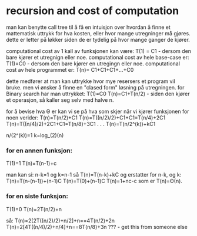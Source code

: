 # recursion and cost of computation

man kan benytte call tree til å få en intuisjon over hvordan å finne et mattematisk uttrykk for hva kosten, eller hvor 
mange utregninger må gjøres. 
dette er letter på løkker siden de er tydelig på hvor mange ganger de kjører. 


computational cost av 1 kall av funksjonen kan være:
T(1) = C1 - dersom den bare kjører et utregnign eller noe. 
computational cost av hele base-case er:
T(1)=C0 - dersom den bare kjører en utregingn eller noe. 
computational cost av hele programmet er:
T(n)= C1+C1+C1+...+C0


dette medfører at man kan uttrykke hvor mye resersers et program vil bruke. men vi ønsker å finne en "clased form" 
løsning på utregningen. 
for Binary search har man uttrykket:
T(1)=C0
T(n)=C1+T(n/2) - siden den kjører et operasjon, så kaller seg selv med halve n. 

for å bevise hva Θ er kan vi se på hva som skjer når vi kjører funksjonen for noen verider:
T(n)=T(n/2)+C1
T(n)=T((n/2)/2)+C1+C1=T(n/4)+2C1
T(n)=T((n/4)/2)+2C1+C1=T(n/8)+3C1
.
.
.
T(n)=T(n/2^(k))+kC1

n/(2^(k))=1
k=log_(2)(n)


### for en annen funksjon:
T(1)=1
T(n)=T(n-1)+c

man kan si:
n-k=1
og
k=n-1
så
T(n)=T(n-k)+kC
og erstatter for n-k, og k:
T(n)=T(n-(n-1))+(n-1)C
T(n)=T(0)+(n-1)C
T(n)=1+nc-c
som er 
T(n)=Θ(n).

### for en siste funksjon:
T(1)=0
T(n)=2T(n/2)+n

så:
T(n)=2[2T((n/2)/2)+n/2]+n==4T(n/2)+2n
T(n)=2[4T((n/4)/2)+n/4]+n==8T(n/8)+3n
??? - get this from someone else


